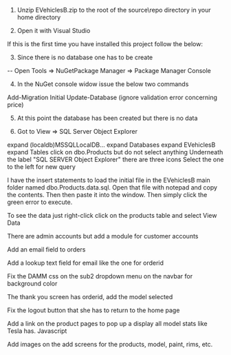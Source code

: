 1.  Unzip EVehiclesB.zip to the root of the source\repo directory in your home directory

2.  Open it with Visual Studio

If this is the first time you have installed this project follow the below:

3.  Since there is no database one has to be create

-- Open Tools => NuGetPackage Manager => Package Manager Console

4.  In the NuGet console widow issue the below two commands

Add-Migration Initial
Update-Database (ignore validation error concerning price)

5.  At this point the database has been created but there is no data

6.  Got to View => SQL Server Object Explorer

expand (localdb)MSSQLLocalDB...
expand Databases
expand EVehiclesB
expand Tables
click on dbo.Products but do not select anything
Underneath the label "SQL SERVER Object Explorer" there are three icons
Select the one to the left for new query

I have the insert statements to load the initial file in the EVehiclesB
main folder named dbo.Products.data.sql.  Open that file with notepad 
and copy the contents.  Then then paste it into the window. 
Then simply click the green error to execute.  

To see the data just right-click click on the products table and select View Data

There are admin accounts but add a module for customer accounts

Add an email field to orders

Add a lookup text field for email like the one for orderid

Fix the DAMM css on the sub2 dropdown menu on the navbar for background color

The thank you screen has orderid, add the model selected

Fix the logout button that she has to return to the home page

Add a link on the product pages to pop up a display all model stats like Tesla has. Javascript

Add images on the add screens for the products, model, paint, rims, etc. 
